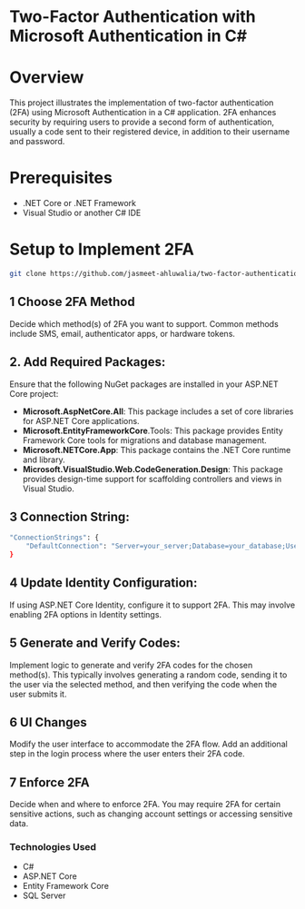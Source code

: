 # Two-Factor Authentication with Microsoft Authentication in C#

# Overview

This project illustrates the implementation of two-factor authentication (2FA) using Microsoft Authentication in a C# application. 2FA enhances security by requiring users to provide a second form of authentication, usually a code sent to their registered device, in addition to their username and password.

# Prerequisites

- .NET Core or .NET Framework
- Visual Studio or another C# IDE

# Setup to Implement 2FA

```bash
git clone https://github.com/jasmeet-ahluwalia/two-factor-authentication
```

## 1 Choose 2FA Method

Decide which method(s) of 2FA you want to support. Common methods include SMS, email, authenticator apps, or hardware tokens.

## 2. Add Required Packages:

Ensure that the following NuGet packages are installed in your ASP.NET Core project:

- **Microsoft.AspNetCore.All**: This package includes a set of core libraries for ASP.NET Core applications.
- **Microsoft.EntityFrameworkCore**.Tools: This package provides Entity Framework Core tools for migrations and database management.
- **Microsoft.NETCore.App**: This package contains the .NET Core runtime and library.
- **Microsoft.VisualStudio.Web.CodeGeneration.Design**: This package provides design-time support for scaffolding controllers and views in Visual Studio.

## 3 Connection String:

```bash
"ConnectionStrings": {
    "DefaultConnection": "Server=your_server;Database=your_database;User=your_username;Password=your_password;"
}
```

## 4 Update Identity Configuration:

If using ASP.NET Core Identity, configure it to support 2FA. This may involve enabling 2FA options in Identity settings.

## 5 Generate and Verify Codes:

Implement logic to generate and verify 2FA codes for the chosen method(s). This typically involves generating a random code, sending it to the user via the selected method, and then verifying the code when the user submits it.

## 6 UI Changes

Modify the user interface to accommodate the 2FA flow. Add an additional step in the login process where the user enters their 2FA code.

## 7 Enforce 2FA

Decide when and where to enforce 2FA. You may require 2FA for certain sensitive actions, such as changing account settings or accessing sensitive data.

### Technologies Used

- C#
- ASP.NET Core
- Entity Framework Core
- SQL Server
